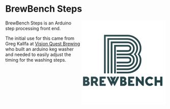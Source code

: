 # BrewBench Steps

<img src="src/assets/img/brewbench-logo-265.png?raw=true" alt="BrewBench logo" title="BrewBench" align="right" />

BrewBench Steps is an Arduino step processing front end.

The initial use for this came from Greg Kallfa at [Vision Quest Brewing](http://www.visionquestbrewing.com) who built an arduino keg washer and needed to easily adjust the timing for the washing steps.

